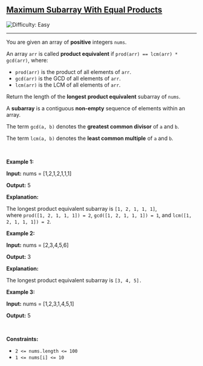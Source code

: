 <h2><a href="https://leetcode.com/problems/maximum-subarray-with-equal-products">Maximum Subarray With Equal Products</a></h2> <img src='https://img.shields.io/badge/Difficulty-Easy-brightgreen' alt='Difficulty: Easy' /><hr><p>You are given an array of <strong>positive</strong> integers <code>nums</code>.</p>

<p>An array <code>arr</code> is called <strong>product equivalent</strong> if <code>prod(arr) == lcm(arr) * gcd(arr)</code>, where:</p>

<ul>
	<li><code>prod(arr)</code> is the product of all elements of <code>arr</code>.</li>
	<li><code>gcd(arr)</code> is the GCD of all elements of <code>arr</code>.</li>
	<li><code>lcm(arr)</code> is the LCM of all elements of <code>arr</code>.</li>
</ul>

<p>Return the length of the <strong>longest</strong> <strong>product equivalent</strong> subarray of <code>nums</code>.</p>

<p>A <strong>subarray</strong> is a contiguous <b>non-empty</b> sequence of elements within an array.</p>

<p>The term <code>gcd(a, b)</code> denotes the <strong>greatest common divisor</strong> of <code>a</code> and <code>b</code>.</p>

<p>The term <code>lcm(a, b)</code> denotes the <strong>least common multiple</strong> of <code>a</code> and <code>b</code>.</p>

<p>&nbsp;</p>
<p><strong class="example">Example 1:</strong></p>

<div class="example-block">
<p><strong>Input:</strong> <span class="example-io">nums = [1,2,1,2,1,1,1]</span></p>

<p><strong>Output:</strong> <span class="example-io">5</span></p>

<p><strong>Explanation:</strong>&nbsp;</p>

<p>The longest product equivalent subarray is <code>[1, 2, 1, 1, 1]</code>, where&nbsp;<code>prod([1, 2, 1, 1, 1]) = 2</code>,&nbsp;<code>gcd([1, 2, 1, 1, 1]) = 1</code>, and&nbsp;<code>lcm([1, 2, 1, 1, 1]) = 2</code>.</p>
</div>

<p><strong class="example">Example 2:</strong></p>

<div class="example-block">
<p><strong>Input:</strong> <span class="example-io">nums = [2,3,4,5,6]</span></p>

<p><strong>Output:</strong> <span class="example-io">3</span></p>

<p><strong>Explanation:</strong>&nbsp;</p>

<p>The longest product equivalent subarray is <code>[3, 4, 5].</code></p>
</div>

<p><strong class="example">Example 3:</strong></p>

<div class="example-block">
<p><strong>Input:</strong> <span class="example-io">nums = [1,2,3,1,4,5,1]</span></p>

<p><strong>Output:</strong> <span class="example-io">5</span></p>
</div>

<p>&nbsp;</p>
<p><strong>Constraints:</strong></p>

<ul>
	<li><code>2 &lt;= nums.length &lt;= 100</code></li>
	<li><code>1 &lt;= nums[i] &lt;= 10</code></li>
</ul>
